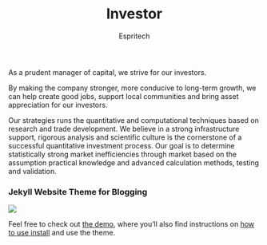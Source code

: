 ﻿---
layout: post
title: "Investor"
author: "Espritech"
categories: investor
tags: [sample]
image:
  feature: arctic-2.jpg
---

As a prudent manager of capital, we strive for our investors.

By making the company stronger, more conducive to long-term growth, we can help create good jobs, support local communities and bring asset appreciation for our investors.

Our strategies runs the quantitative and computational techniques based on research and trade development. We believe in a strong infrastructure support, rigorous analysis and scientific culture is the cornerstone of a successful quantitative investment process. Our goal is to determine statistically strong market inefficiencies through market based on the assumption practical knowledge and advanced calculation methods, testing and validation.

### Jekyll Website Theme for Blogging

<img src="{{ site.github.url }}/assets/img/demo.jpg">

Feel free to check out <a href="https://lenpaul.github.io/Lagrange/" target="_blank">the demo</a>, where you’ll also find instructions on <a href="https://lenpaul.github.io/Lagrange/journal/Installation-Guide.html">how to use install</a> and use the theme.
